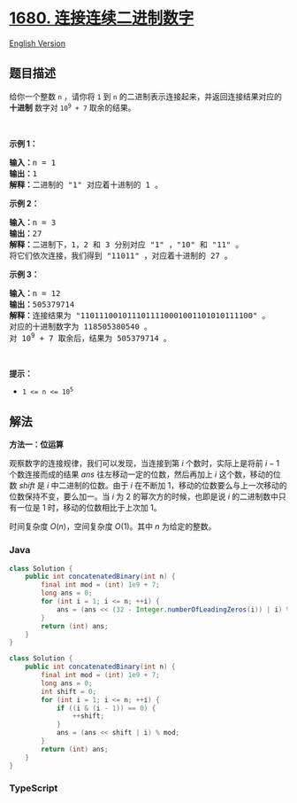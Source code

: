 # [1680. 连接连续二进制数字](https://leetcode.cn/problems/concatenation-of-consecutive-binary-numbers)

[English Version](/solution/1600-1699/1680.Concatenation%20of%20Consecutive%20Binary%20Numbers/README_EN.md)

## 题目描述

<!-- 这里写题目描述 -->

<p>给你一个整数 <code>n</code> ，请你将 <code>1</code> 到 <code>n</code> 的二进制表示连接起来，并返回连接结果对应的 <strong>十进制</strong> 数字对 <code>10<sup>9</sup> + 7</code> 取余的结果。</p>

<p> </p>

<p><strong>示例 1：</strong></p>

<pre><b>输入：</b>n = 1
<b>输出：</b>1
<strong>解释：</strong>二进制的 "1" 对应着十进制的 1 。
</pre>

<p><strong>示例 2：</strong></p>

<pre><b>输入：</b>n = 3
<b>输出：</b>27
<strong>解释：</strong>二进制下，1，2 和 3 分别对应 "1" ，"10" 和 "11" 。
将它们依次连接，我们得到 "11011" ，对应着十进制的 27 。
</pre>

<p><strong>示例 3：</strong></p>

<pre><b>输入：</b>n = 12
<b>输出：</b>505379714
<b>解释：</b>连接结果为 "1101110010111011110001001101010111100" 。
对应的十进制数字为 118505380540 。
对 10<sup>9</sup> + 7 取余后，结果为 505379714 。
</pre>

<p> </p>

<p><strong>提示：</strong></p>

<ul>
	<li><code>1 &lt;= n &lt;= 10<sup>5</sup></code></li>
</ul>

## 解法

**方法一：位运算**

观察数字的连接规律，我们可以发现，当连接到第 $i$ 个数时，实际上是将前 $i-1$ 个数连接而成的结果 $ans$ 往左移动一定的位数，然后再加上 $i$ 这个数，移动的位数 $shift$ 是 $i$ 中二进制的位数。由于 $i$ 在不断加 $1$，移动的位数要么与上一次移动的位数保持不变，要么加一。当 $i$ 为 $2$ 的幂次方的时候，也即是说 $i$ 的二进制数中只有一位是 $1$ 时，移动的位数相比于上次加 $1$。

时间复杂度 $O(n)$，空间复杂度 $O(1)$。其中 $n$ 为给定的整数。

### **Java**

```java
class Solution {
    public int concatenatedBinary(int n) {
        final int mod = (int) 1e9 + 7;
        long ans = 0;
        for (int i = 1; i <= n; ++i) {
            ans = (ans << (32 - Integer.numberOfLeadingZeros(i)) | i) % mod;
        }
        return (int) ans;
    }
}
```

```java
class Solution {
    public int concatenatedBinary(int n) {
        final int mod = (int) 1e9 + 7;
        long ans = 0;
        int shift = 0;
        for (int i = 1; i <= n; ++i) {
            if ((i & (i - 1)) == 0) {
                ++shift;
            }
            ans = (ans << shift | i) % mod;
        }
        return (int) ans;
    }
}
```

### **TypeScript**
